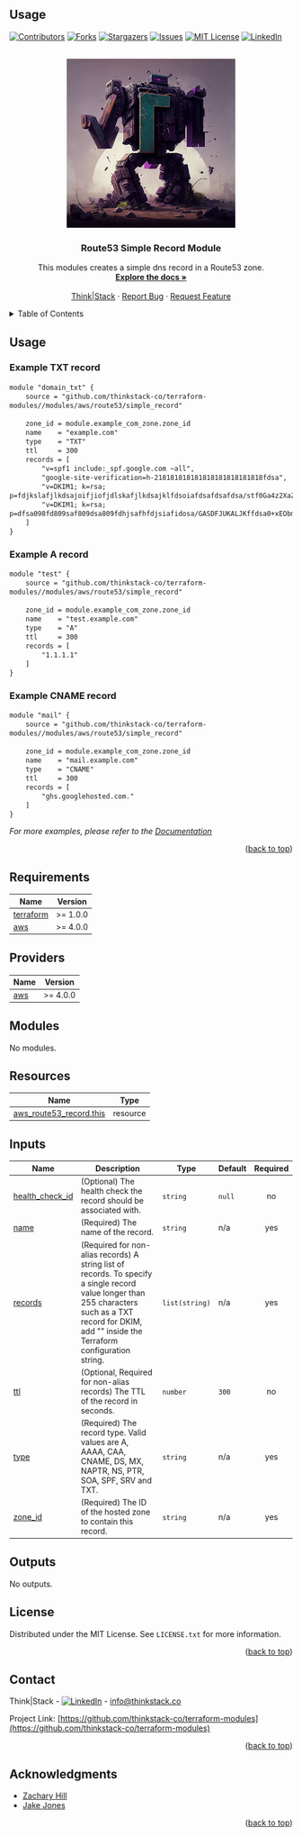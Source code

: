 ## Usage

<!-- Blank module readme template: Do a search and replace with your text editor for the following: `module_name`, `module_description` -->
<!-- Improved compatibility of back to top link: See: https://github.com/othneildrew/Best-README-Template/pull/73 -->
<a name="readme-top"></a>


<!-- PROJECT SHIELDS -->
<!--
*** I'm using markdown "reference style" links for readability.
*** Reference links are enclosed in brackets [ ] instead of parentheses ( ).
*** See the bottom of this document for the declaration of the reference variables
*** for contributors-url, forks-url, etc. This is an optional, concise syntax you may use.
*** https://www.markdownguide.org/basic-syntax/#reference-style-links
-->
[![Contributors][contributors-shield]][contributors-url]
[![Forks][forks-shield]][forks-url]
[![Stargazers][stars-shield]][stars-url]
[![Issues][issues-shield]][issues-url]
[![MIT License][license-shield]][license-url]
[![LinkedIn][linkedin-shield]][linkedin-url]


<!-- PROJECT LOGO -->
<br />
<div align="center">
  <a href="https://github.com/thinkstack-co/terraform-modules">
    <img src="/images/terraform_modules_logo.webp" alt="Logo" width="300" height="300">
  </a>

<h3 align="center">Route53 Simple Record Module</h3>
  <p align="center">
    This modules creates a simple dns record in a Route53 zone.
    <br />
    <a href="https://github.com/thinkstack-co/terraform-modules"><strong>Explore the docs »</strong></a>
    <br />
    <br />
    <a href="https://www.thinkstack.co/">Think|Stack</a>
    ·
    <a href="https://github.com/thinkstack-co/terraform-modules/issues">Report Bug</a>
    ·
    <a href="https://github.com/thinkstack-co/terraform-modules/issues">Request Feature</a>
  </p>
</div>


<!-- TABLE OF CONTENTS -->
<details>
  <summary>Table of Contents</summary>
  <ol>
    <li><a href="#usage">Usage</a></li>
    <li><a href="#requirements">Requirements</a></li>
    <li><a href="#providers">Providers</a></li>
    <li><a href="#modules">Modules</a></li>
    <li><a href="#Resources">Resources</a></li>
    <li><a href="#inputs">Inputs</a></li>
    <li><a href="#outputs">Outputs</a></li>
    <li><a href="#license">License</a></li>
    <li><a href="#contact">Contact</a></li>
    <li><a href="#acknowledgments">Acknowledgments</a></li>
  </ol>
</details>


<!-- USAGE EXAMPLES -->
## Usage
### Example TXT record
```
module "domain_txt" {
    source = "github.com/thinkstack-co/terraform-modules//modules/aws/route53/simple_record"

    zone_id = module.example_com_zone.zone_id
    name    = "example.com"
    type    = "TXT"
    ttl     = 300
    records = [
        "v=spf1 include:_spf.google.com ~all",
        "google-site-verification=h-218181818181818181818181818fdsa",
        "v=DKIM1; k=rsa; p=fdjkslafjlkdsajoifjiofjdlskafjlkdsajklfdsoiafdsafdsafdsa/stf0Ga4z2XaZG7detZ+beakt9hF5I7hBarjspZuIwVNb+VnDJ2t21wlxnswHt5huiAxg52g+99x890fd09sa0fdsafdsa8f09dsa809fd80s9a/fdsafdsafdsafdsafdsafdsafdsa\"\"EtbJup2cDxlYAH8/HiLq+bhLIKnzwhsiu16k91DDJYAXjmOm2o3MRD9AVtVWIyRb59Qhi9FOlySNOezxxM+WPCXTzPqPs78jshMcMLZbLTrNFWkNcdrLCD79RdUN+DdXDBj4cemdjxs4Ul4J5IkwwIDAQAB",
        "v=DKIM1; k=rsa; p=dfsa098fd809saf809dsa809fdhjsafhfdjsiafidosa/GASDFJUKALJKffdsa0+xEObmrCjxcG2VtNHiwZ+6sD0PGC2ldjAPIVaYtKJmoJaO+Dt/fds89a0f809dsa809fd809saf890dsa908fdsa/eJCh\"\"lZQzIOmNzp0CRJDSPy9+jOYqMpVyeThzWnIALam0Z6M8nJ/ue6ezygRBR70AbG/fd90sa890fds809af809dsa809f8d90safdsa/AC0nU5QmoKvd40qzMm0CA0ycXt5hb5iDR+T1Kx8ps9KPXQIDAQAB",
    ]
}
```

### Example A record
```
module "test" {
    source = "github.com/thinkstack-co/terraform-modules//modules/aws/route53/simple_record"

    zone_id = module.example_com_zone.zone_id
    name    = "test.example.com"
    type    = "A"
    ttl     = 300
    records = [
        "1.1.1.1"
    ]
}
```

### Example CNAME record
```
module "mail" {
    source = "github.com/thinkstack-co/terraform-modules//modules/aws/route53/simple_record"

    zone_id = module.example_com_zone.zone_id
    name    = "mail.example.com"
    type    = "CNAME"
    ttl     = 300
    records = [
        "ghs.googlehosted.com."
    ]
}
```

_For more examples, please refer to the [Documentation](https://github.com/thinkstack-co/terraform-modules)_

<p align="right">(<a href="#readme-top">back to top</a>)</p>

<!-- terraform-docs output will be input automatically below-->
<!-- terraform-docs markdown table --output-file README.md --output-mode inject .-->
<!-- BEGIN_TF_DOCS -->
## Requirements

| Name | Version |
|------|---------|
| <a name="requirement_terraform"></a> [terraform](#requirement\_terraform) | >= 1.0.0 |
| <a name="requirement_aws"></a> [aws](#requirement\_aws) | >= 4.0.0 |

## Providers

| Name | Version |
|------|---------|
| <a name="provider_aws"></a> [aws](#provider\_aws) | >= 4.0.0 |

## Modules

No modules.

## Resources

| Name | Type |
|------|------|
| [aws_route53_record.this](https://registry.terraform.io/providers/hashicorp/aws/latest/docs/resources/route53_record) | resource |

## Inputs

| Name | Description | Type | Default | Required |
|------|-------------|------|---------|:--------:|
| <a name="input_health_check_id"></a> [health\_check\_id](#input\_health\_check\_id) | (Optional) The health check the record should be associated with. | `string` | `null` | no |
| <a name="input_name"></a> [name](#input\_name) | (Required) The name of the record. | `string` | n/a | yes |
| <a name="input_records"></a> [records](#input\_records) | (Required for non-alias records) A string list of records. To specify a single record value longer than 255 characters such as a TXT record for DKIM, add "" inside the Terraform configuration string. | `list(string)` | n/a | yes |
| <a name="input_ttl"></a> [ttl](#input\_ttl) | (Optional, Required for non-alias records) The TTL of the record in seconds. | `number` | `300` | no |
| <a name="input_type"></a> [type](#input\_type) | (Required) The record type. Valid values are A, AAAA, CAA, CNAME, DS, MX, NAPTR, NS, PTR, SOA, SPF, SRV and TXT. | `string` | n/a | yes |
| <a name="input_zone_id"></a> [zone\_id](#input\_zone\_id) | (Required) The ID of the hosted zone to contain this record. | `string` | n/a | yes |

## Outputs

No outputs.
<!-- END_TF_DOCS -->

<!-- LICENSE -->
## License

Distributed under the MIT License. See `LICENSE.txt` for more information.

<p align="right">(<a href="#readme-top">back to top</a>)</p>



<!-- CONTACT -->
## Contact

Think|Stack - [![LinkedIn][linkedin-shield]][linkedin-url] - info@thinkstack.co

Project Link: [https://github.com/thinkstack-co/terraform-modules](https://github.com/thinkstack-co/terraform-modules)

<p align="right">(<a href="#readme-top">back to top</a>)</p>



<!-- ACKNOWLEDGMENTS -->
## Acknowledgments

* [Zachary Hill](https://zacharyhill.co)
* [Jake Jones](https://github.com/jakeasarus)

<p align="right">(<a href="#readme-top">back to top</a>)</p>


<!-- MARKDOWN LINKS & IMAGES -->
<!-- https://www.markdownguide.org/basic-syntax/#reference-style-links -->
[contributors-shield]: https://img.shields.io/github/contributors/thinkstack-co/terraform-modules.svg?style=for-the-badge
[contributors-url]: https://github.com/thinkstack-co/terraform-modules/graphs/contributors
[forks-shield]: https://img.shields.io/github/forks/thinkstack-co/terraform-modules.svg?style=for-the-badge
[forks-url]: https://github.com/thinkstack-co/terraform-modules/network/members
[stars-shield]: https://img.shields.io/github/stars/thinkstack-co/terraform-modules.svg?style=for-the-badge
[stars-url]: https://github.com/thinkstack-co/terraform-modules/stargazers
[issues-shield]: https://img.shields.io/github/issues/thinkstack-co/terraform-modules.svg?style=for-the-badge
[issues-url]: https://github.com/thinkstack-co/terraform-modules/issues
[license-shield]: https://img.shields.io/github/license/thinkstack-co/terraform-modules.svg?style=for-the-badge
[license-url]: https://github.com/thinkstack-co/terraform-modules/blob/master/LICENSE.txt
[linkedin-shield]: https://img.shields.io/badge/-LinkedIn-black.svg?style=for-the-badge&logo=linkedin&colorB=555
[linkedin-url]: https://www.linkedin.com/company/thinkstack/
[product-screenshot]: /images/screenshot.webp
[Terraform.io]: https://img.shields.io/badge/Terraform-7B42BC?style=for-the-badge&logo=terraform
[Terraform-url]: https://terraform.io
